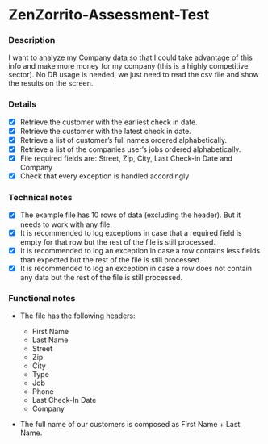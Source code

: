 # ZenZorrito-Assessment-Test

### Description
I want to analyze my Company data so that I could take advantage of this info and make more money for my company (this is a highly competitive sector). No DB usage is needed, we just need to read the csv file and show the results on the screen.
 
### Details
- [x] Retrieve the customer with the earliest check in date.
- [x] Retrieve the customer with the latest check in date.
- [x] Retrieve a list of customer’s full names ordered alphabetically.
- [x] Retrieve a list of the companies user’s jobs ordered alphabetically.
- [x] File required fields are: Street, Zip, City, Last Check-in Date and Company
- [x] Check that every exception is handled accordingly
 
### Technical notes
- [x] The example file has 10 rows of data (excluding the header). But it needs to work with any file.
- [x] It is recommended to log exceptions in case that a required field is empty for that row but the rest of the file is still processed.
- [x] It is recommended to log an exception in case a row contains less fields than expected but the rest of the file is still processed.
- [x] It is recommended to log an exception in case a row does not contain any data but the rest of the file is still processed.

### Functional notes
- The file has the following headers:
    - First Name
    - Last Name
    - Street
    - Zip
    - City
    - Type
    - Job 
    - Phone
    - Last Check-In Date
    - Company

- The full name of our customers is composed as First Name + Last Name.
 
